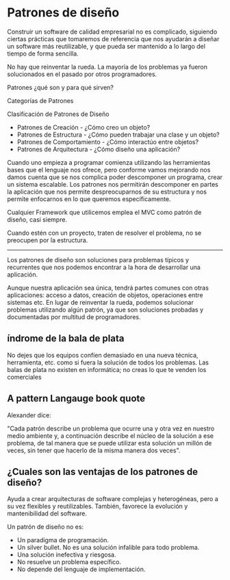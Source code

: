 # Patrones de diseño

Construir un software de calidad empresarial no es complicado, siguiendo ciertas prácticas que tomaremos de referencia que nos ayudarán a diseñar un software más reutilizable, y que pueda ser mantenido a lo largo del tiempo de forma sencilla.

No hay que reinventar la rueda. La mayoría de los problemas ya fueron solucionados en el pasado por otros programadores.

Patrones ¿qué son y para qué sirven?

Categorías de Patrones

Clasificación de Patrones de Diseño
- Patrones de Creación - ¿Cómo creo un objeto?
- Patrones de Estructura - ¿Cómo pueden trabajar una clase y un objeto?
- Patrones de Comportamiento - ¿Cómo interactúo entre objetos?
- Patrones de Arquitectura - ¿Cómo diseño una aplicación?

Cuando uno empieza a programar comienza utilizando las herramientas bases que el lenguaje nos ofrece, pero conforme vamos mejorando nos damos cuenta que se nos complica poder descomponer un programa, crear un sistema escalable. Los patrones nos permitirán descomponer en partes la aplicación que nos permite despreocuparnos de su estructura y nos permite enfocarnos en lo que queremos específicamente.

Cualquier Framework que utilicemos emplea el MVC como patrón de diseño, casi siempre.

Cuando estén con un proyecto, traten de resolver el problema, no se preocupen por la estructura.

---------------

Los patrones de diseño son soluciones para problemas típicos y recurrentes que nos podemos encontrar a la hora de desarrollar una aplicación.

Aunque nuestra aplicación sea única, tendrá partes comunes con otras aplicaciones: acceso a datos, creación de objetos, operaciones entre sistemas etc. En lugar de reinventar la rueda, podemos solucionar problemas utilizando algún patrón, ya que son soluciones probadas y documentadas por multitud de programadores.

## índrome de la bala de plata
No dejes que los equipos confíen demasiado en una nueva técnica, herramienta, etc. como si fuera la solución de todos los problemas. Las balas de plata no existen en informática; no creas lo que te venden los comerciales

## A pattern Langauge book quote
Alexander dice:

"Cada patrón describe un problema que ocurre una y otra vez en nuestro medio ambiente y, a continuación describe el núcleo de la solución a ese problema, de tal manera que se puede utilizar esta solución un millón de veces, sin tener que hacerlo de la misma manera dos veces".

## ¿Cuales son las ventajas de los patrones de diseño?
Ayuda a crear arquitecturas de software complejas y heterogéneas, pero a su vez flexibles y reutilizables. También, favorece la evolución y mantenibilidad del software.

Un patrón de diseño no es:

- Un paradigma de programación.
- Un silver bullet. No es una solución infalible para todo problema.
- Una solución inefectiva y riesgosa.
- No resuelve un problema específico.
- No depende del lenguaje de implementación.
